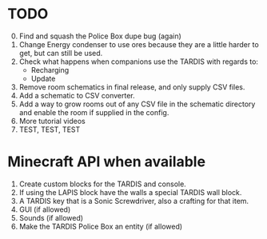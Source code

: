 # TODO
0. Find and squash the Police Box dupe bug (again)
2. Change Energy condenser to use ores because they are a little harder to get, but can still be used.
3. Check what happens when companions use the TARDIS with regards to:
   - Recharging
   - Update
4. Remove room schematics in final release, and only supply CSV files.
5. Add a schematic to CSV converter.
6. Add a way to grow rooms out of any CSV file in the schematic directory and enable the room if supplied in the config.
7. More tutorial videos
8. TEST, TEST, TEST

# Minecraft API when available
1. Create custom blocks for the TARDIS and console.
2. If using the LAPIS block have the walls a special TARDIS wall block.
3. A TARDIS key that is a Sonic Screwdriver, also a crafting for that item.
4. GUI (if allowed)
5. Sounds (if allowed)
6. Make the TARDIS Police Box an entity (if allowed)
